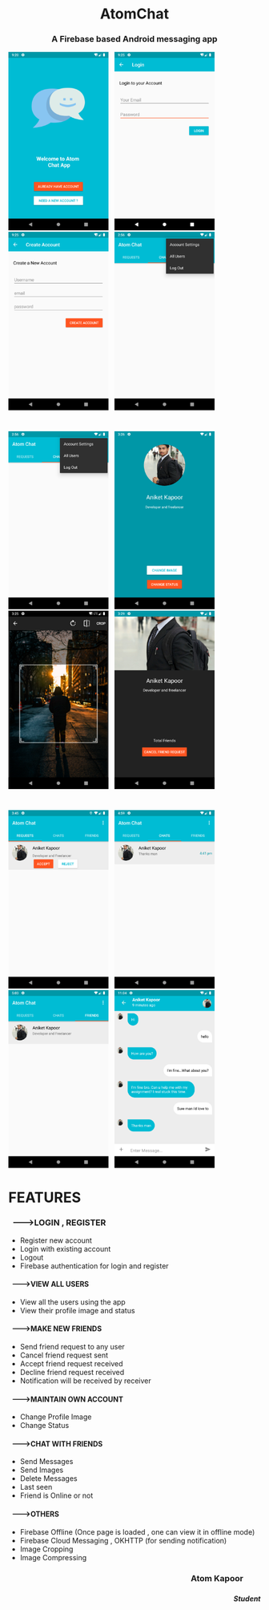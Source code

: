 # <h1 align = "center">AtomChat</h1>
### <h3 align= "center">A Firebase based Android messaging app</h1>
<img src="https://github.com/AtomKapoor/AtomChat/blob/master/Screenshots/Screenshot_1588348259.png" width="200"> &nbsp; 
<img src="https://github.com/AtomKapoor/AtomChat/blob/master/Screenshots/Screenshot_1588348514.png" width="200"> &nbsp; 
<img src="https://github.com/AtomKapoor/AtomChat/blob/master/Screenshots/Screenshot_1588348528.png" width="200"> &nbsp; 
<img src="https://github.com/AtomKapoor/AtomChat/blob/master/Screenshots/Screenshot_1589448385.png" width="200"> 
#
<img src="https://github.com/AtomKapoor/AtomChat/blob/master/Screenshots/Screenshot_1589448385.png" width="200"> &nbsp; 
<img src="https://github.com/AtomKapoor/AtomChat/blob/master/Screenshots/Screenshot_1589277404.png" width="200"> &nbsp;
<img src="https://github.com/AtomKapoor/AtomChat/blob/master/Screenshots/Screenshot_1589277337.png" width="200"> &nbsp;
<img src="https://github.com/AtomKapoor/AtomChat/blob/master/Screenshots/Screenshot_1589277600.png" width="200"> &nbsp; 
#
<img src="https://github.com/AtomKapoor/AtomChat/blob/master/Screenshots/Screenshot_1589364935.png" width="200"> &nbsp; 
<img src="https://github.com/AtomKapoor/AtomChat/blob/master/Screenshots/Screenshot_1589369384.png" width="200"> &nbsp; 
<img src="https://github.com/AtomKapoor/AtomChat/blob/master/Screenshots/Screenshot_1589369601.png" width="200"> &nbsp;
<img src="https://github.com/AtomKapoor/AtomChat/blob/master/Screenshots/Screenshot_1589304864.png" width="200">
#
#
# FEATURES

### &nbsp;  --->LOGIN , REGISTER
* Register new account
* Login with existing account
* Logout
* Firebase authentication for login and register

#### &nbsp; --->VIEW ALL USERS
* View all the users using the app
* View their profile image and status

#### &nbsp; --->MAKE NEW FRIENDS
* Send friend request to any user
* Cancel friend request sent
* Accept friend request received
* Decline friend request received
* Notification will be received by receiver

#### &nbsp; --->MAINTAIN OWN ACCOUNT
* Change Profile Image
* Change Status

#### &nbsp; --->CHAT WITH FRIENDS
* Send Messages
* Send Images
* Delete Messages
* Last seen 
* Friend is Online or not

#### &nbsp; --->OTHERS
* Firebase Offline (Once page is loaded , one can view it in offline mode)
* Firebase Cloud Messaging , OKHTTP (for sending notification)
* Image Cropping 
* Image Compressing

### <h3 align="right">Atom Kapoor &nbsp;&nbsp;&nbsp;&nbsp;&nbsp;&nbsp;&nbsp;&nbsp;</h5>
### <h5 align="right">Student</h5>
